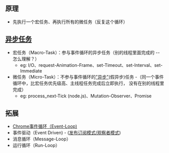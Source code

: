 ## 原理

+ 先执行一个宏任务、再执行所有的微任务（反复这个循环）

## [异步任务](https://juejin.im/post/6844903901578133512)

+ 宏任务（Macro-Task）：参与事件循环的异步任务（别的线程里面完成的 -- 怎么理解？）
   + eg: I/O、request-Animation-Frame、set-Timeout、set-Interval、set-Immediate
+ 微任务（Micro-Task）：不参与事件循环的["异步"](https://juejin.im/post/6844903877477662727)(假异步)任务 -（同一个事件循环中，比宏任务优先级高、主线程任务完成后立即执行， 没有在别的线程里完成）
   + eg: process_next-Tick (node.js)、Mutation-Observer、Promise

## 拓展

+ [Chrome事件循环（Event-Loop)]((https://juejin.im/post/6844903704156438536))
+ 事件驱动（Event Driven) - ([发布订阅模式/观察者模式](https://www.jianshu.com/p/9f2c8ae57cac))
+ 消息循环（Message-Loop）
+ 运行循环（Run-Loop）